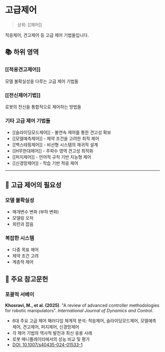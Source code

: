 # 고급제어

> 상위: [[제어]]

적응제어, 견고제어 등 고급 제어 기법들입니다.

## 📚 하위 영역

### [[적응견고제어]]
모델 불확실성을 다루는 고급 제어 기법들

### [[전신제어기법]]
로봇의 전신을 통합적으로 제어하는 방법들

### 기타 고급 제어 기법들
- [[슬라이딩모드제어]] - 불연속 제어를 통한 견고성 확보
- [[모델예측제어]] - 제약 조건을 고려한 최적 제어  
- [[백스테핑제어]] - 비선형 시스템의 재귀적 설계
- [[H무한대제어]] - 주파수 영역 견고성 최적화
- [[퍼지제어]] - 언어적 규칙 기반 지능형 제어
- [[신경망제어]] - 학습 기반 적응 제어

---

## 🎯 고급 제어의 필요성

### 모델 불확실성
- 매개변수 변화 (부하 변화)
- 모델링 오차
- 외란과 잡음

### 복잡한 시스템
- 다중 목표 제어
- 제약 조건 고려
- 계층적 제어

## 📖 주요 참고문헌

### 포괄적 서베이
**Khosravi, M., et al. (2025)**. "A review of advanced controller methodologies for robotic manipulators". *International Journal of Dynamics and Control*.
- 6대 주요 고급 제어 패러다임 체계적 분석: 적응제어, 슬라이딩모드제어, 모델예측제어, 견고제어, 퍼지제어, 신경망제어
- 각 제어 기법의 역사적 발전과 최신 응용 사례
- 로봇 매니퓰레이터에서의 성능 비교 및 평가
- [DOI: 10.1007/s40435-024-01533-1](https://link.springer.com/article/10.1007/s40435-024-01533-1)